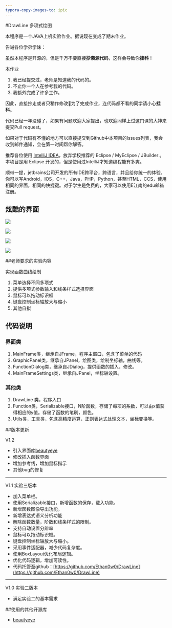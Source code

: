 ```yaml
---
typora-copy-images-to: ipic
---
```



#DrawLine 多项式绘图

本程序是一个JAVA上机实验作业。据说现在变成了期末作业。

告诫各位学弟学妹：

虽然本程序是开源的，但是千万不要直接**抄袭源代码**，这样会导致你**挂科**！

本作业

1. 我已经提交过，老师是知道我的代码的。
2. 不止你一个人在参考我的代码。
3. 我额外完成了许多工作。

因此，直接抄走或者只稍作修改为了完成作业，连代码都不看的同学请小心**挂科**。

代码已经一年没碰了，如果有问题欢迎大家提出，也欢迎同样上过这门课的大神来提交Pull request。

如果对于代码有不懂的地方可以直接提交到Github中本项目的Issues列表，我会收到邮件通知，会在第一时间帮你解答。

推荐各位使用 [IntelliJ IDEA](https://www.jetbrains.com/idea/)，放弃学校推荐的 Eclipse / MyEclipse / JBuilder  。本项目是用 Eclipse 开发的，但是使用过IntelliJ才知道编程能有多爽。

顺带一提，jetbrains公司开发的所有IDE跨平台，跨语言，并且给你统一的体验。你可以写Android，IOS，C++，Java，PHP，Python，甚至HTML，CCS，使用相同的界面，相同的快捷键。对于学生是免费的，大家可以使用E江南的edu邮箱注册。



## 炫酷的界面

![](https://ww3.sinaimg.cn/large/006tNc79gy1ffnkoe936fj31c20vowlk.jpg)



![](https://ww4.sinaimg.cn/large/006tNc79gy1ffnkouhyb8j30we0ok0vh.jpg)

![](https://ww1.sinaimg.cn/large/006tNc79gy1ffnkuad6f3j30z917iq88.jpg)

![](https://ww2.sinaimg.cn/large/006tNc79gy1ffnl2tm89bj30pd0f7gmp.jpg)


##老师要求的实验内容

实现函数曲线绘制

1. 菜单选择不同多项式
2. 提供多项式参数输入和线条样式选择界面
3. 鼠标可以拖动标识框
4. 键盘控制坐标轴放大与缩小
5. 其他自拟

## 代码说明

### 界面类

1. MainFrame类，继承自JFrame，程序主窗口，包含了菜单的代码
2. GraphicPanel类，继承自JPanel，绘图类，绘制坐标轴，曲线等。
3. FunctionDialog类，继承自JDialog，提供函数的插入，修改。
4. MainFrameSettings类，继承自JPanel，坐标轴设置。

### 其他类

1. DrawLine 类，程序入口
2. Function类，Serializable接口，N阶函数，存储了每项的系数，可以由x值获得相应的y值。存储了函数的笔刷，颜色。
3. Utils类，工具类，包含高精度运算，正则表达式处理文本，坐标变换等。

##版本更新

V1.2

- 引入界面库[beautyeye](https://github.com/JackJiang2011/beautyeye)
- 修改插入函数界面
- 增加参考线，增加鼠标指示
- 其他bug的修复

----------
V1.1 实验三版本

- 加入菜单栏。
- 使用Serializable接口，新增函数的保存，载入功能。
- 新增函数图像导出功能。
- 新增表达式语义分析功能
- 解除函数数量，阶数和线条样式的限制。
- 支持自动设置分辨率
- 鼠标可以拖动标识框。
- 键盘控制坐标轴放大与缩小。
- 采用事件适配器，减少代码复杂度。
- 使用BoxLayout优化布局逻辑。
- 优化代码逻辑，增加可读性。
- 代码托管至github：[https://github.com/Ethan0w0/DrawLine](https://github.com/Ethan0w0/DrawLine)

----------
V1.0 实验二版本
- 满足实验二的基本需求


##使用的其他开源库

- [beautyeye](https://github.com/JackJiang2011/beautyeye)